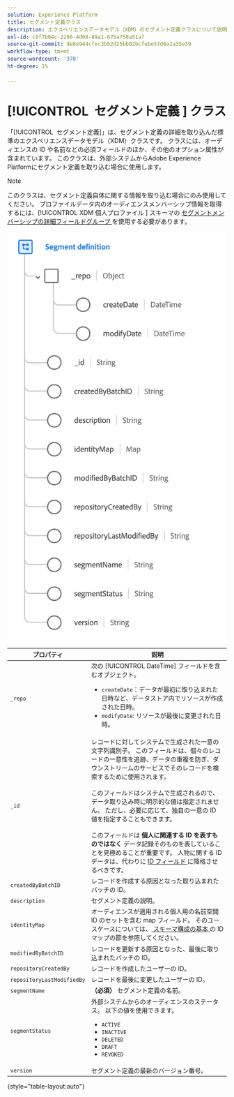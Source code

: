 ```yaml
---
solution: Experience Platform
title: セグメント定義クラス
description: エクスペリエンスデータモデル（XDM）のセグメント定義クラスについて説明します。
exl-id: c0f7b04c-2266-4d08-89a1-67ba758a51a7
source-git-commit: de8e944cfec3b52d25bb02bcfebe57d6a2a35e39
workflow-type: tm+mt
source-wordcount: '370'
ht-degree: 1%

---
```


# [!UICONTROL &#x200B; セグメント定義 &#x200B;] クラス

「[!UICONTROL &#x200B; セグメント定義 &#x200B;]」は、セグメント定義の詳細を取り込んだ標準のエクスペリエンスデータモデル（XDM）クラスです。 クラスには、オーディエンスの ID や名前などの必須フィールドのほか、その他のオプション属性が含まれています。 このクラスは、外部システムからAdobe Experience Platformにセグメント定義を取り込む場合に使用します。

>[!NOTE]
>
>このクラスは、セグメント定義自体に関する情報を取り込む場合にのみ使用してください。 プロファイルデータ内のオーディエンスメンバーシップ情報を取得するには、[!UICONTROL XDM 個人プロファイル &#x200B;] スキーマの [ セグメントメンバーシップの詳細フィールドグループ ](../field-groups/profile/segmentation.md) を使用する必要があります。

![](../images/classes/segment-definition.png)

| プロパティ | 説明 |
| --- | --- |
| `_repo` | 次の [!UICONTROL DateTime] フィールドを含むオブジェクト。 <ul><li>`createDate`：データが最初に取り込まれた日時など、データストア内でリソースが作成された日時。</li><li>`modifyDate`: リソースが最後に変更された日時。</li></ul> |
| `_id` | レコードに対してシステムで生成された一意の文字列識別子。 このフィールドは、個々のレコードの一意性を追跡、データの重複を防ぎ、ダウンストリームのサービスでそのレコードを検索するために使用されます。<br><br> このフィールドはシステムで生成されるので、データ取り込み時に明示的な値は指定されません。 ただし、必要に応じて、独自の一意の ID 値を指定することもできます。<br><br> このフィールドは **個人に関連する ID を表すものではなく** データ記録そのものを表していることを見極めることが重要です。 人物に関する ID データは、代わりに [ID フィールド ](../schema/composition.md#identity) に降格させるべきです。 |
| `createdByBatchID` | レコードを作成する原因となった取り込まれたバッチの ID。 |
| `description` | セグメント定義の説明。 |
| `identityMap` | オーディエンスが適用される個人用の名前空間 ID のセットを含む map フィールド。 そのユースケースについては、[ スキーマ構成の基本 ](../schema/composition.md#identityMap) の ID マップの節を参照してください。 |
| `modifiedByBatchID` | レコードを更新する原因となった、最後に取り込まれたバッチの ID。 |
| `repositoryCreatedBy` | レコードを作成したユーザーの ID。 |
| `repositoryLastModifiedBy` | レコードを最後に変更したユーザーの ID。 |
| `segmentName` | **（必須）** セグメント定義の名前。 |
| `segmentStatus` | 外部システムからのオーディエンスのステータス。 以下の値を使用できます。 <ul><li>`ACTIVE`</li><li>`INACTIVE`</li><li>`DELETED`</li><li>`DRAFT`</li><li>`REVOKED`</li></ul> |
| `version` | セグメント定義の最新のバージョン番号。 |

{style="table-layout:auto"}
